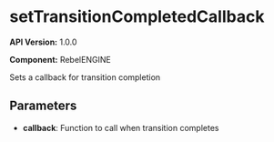 # setTransitionCompletedCallback

**API Version:** 1.0.0

**Component:** RebelENGINE

Sets a callback for transition completion

## Parameters

- **callback**: Function to call when transition completes

